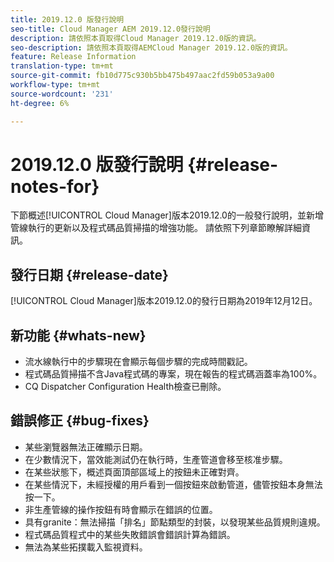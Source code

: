 ```yaml
---
title: 2019.12.0 版發行說明
seo-title: Cloud Manager AEM 2019.12.0發行說明
description: 請依照本頁取得Cloud Manager 2019.12.0版的資訊。
seo-description: 請依照本頁取得AEMCloud Manager 2019.12.0版的資訊。
feature: Release Information
translation-type: tm+mt
source-git-commit: fb10d775c930b5bb475b497aac2fd59b053a9a00
workflow-type: tm+mt
source-wordcount: '231'
ht-degree: 6%

---
```



# 2019.12.0 版發行說明 {#release-notes-for}

下節概述[!UICONTROL Cloud Manager]版本2019.12.0的一般發行說明，並新增管線執行的更新以及程式碼品質掃描的增強功能。
請依照下列章節瞭解詳細資訊。

## 發行日期 {#release-date}

[!UICONTROL Cloud Manager]版本2019.12.0的發行日期為2019年12月12日。

## 新功能 {#whats-new}

* 流水線執行中的步驟現在會顯示每個步驟的完成時間戳記。
* 程式碼品質掃描不含Java程式碼的專案，現在報告的程式碼涵蓋率為100%。
* CQ Dispatcher Configuration Health檢查已刪除。

## 錯誤修正 {#bug-fixes}

* 某些瀏覽器無法正確顯示日期。
* 在少數情況下，當效能測試仍在執行時，生產管道會移至核准步驟。
* 在某些狀態下，概述頁面頂部區域上的按鈕未正確對齊。
* 在某些情況下，未經授權的用戶看到一個按鈕來啟動管道，儘管按鈕本身無法按一下。
* 非生產管線的操作按鈕有時會顯示在錯誤的位置。
* 具有granite：無法掃描「排名」節點類型的封裝，以發現某些品質規則違規。
* 程式碼品質程式中的某些失敗錯誤會錯誤計算為錯誤。
* 無法為某些拓撲載入監視資料。
